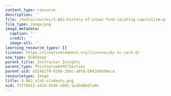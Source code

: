 ```yaml
---
content_type: resource
description: ''
file: /media/courses/4-663-history-of-urban-form-locating-capitalism-producing-early-modern-cities-and-objects-spring-2014/33f76911a41b92d6e901a1abd86d7a9e_4-663_stat-students.png
file_type: image/png
image_metadata:
  caption: ''
  credit: ''
  image-alt: ''
learning_resource_types: []
license: https://creativecommons.org/licenses/by-nc-sa/4.0/
ocw_type: OCWImage
parent_title: Instructor Insights
parent_type: ThisCourseAtMITSection
parent_uid: e324b1f9-4206-2bbc-a0f8-684298609eca
resourcetype: Image
title: 4-663_stat-students.png
uid: 33f76911-a41b-92d6-e901-a1abd86d7a9e
---
```

